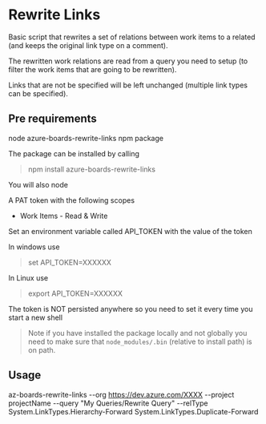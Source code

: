 # Rewrite Links

Basic script that rewrites a set of relations between work items to a related (and keeps the original link type on a comment).

The rewritten work relations are read from a query you need to setup (to filter the work items that are going to be rewritten).

Links that are not be specified will be left unchanged (multiple link types can be specified).

## Pre requirements

node
azure-boards-rewrite-links npm package

The package can be installed by calling

> npm install azure-boards-rewrite-links

You will also node

A PAT token with the following scopes

* Work Items - Read & Write

Set an environment variable called API_TOKEN with the value of the token

In windows use
> set API_TOKEN=XXXXXX

In Linux use
> export API_TOKEN=XXXXXX

The token is NOT persisted anywhere so you need to set it every time you start a new shell

> Note if you have installed the package locally and not globally you need to make sure that `node_modules/.bin` (relative to install path) is on path.


## Usage

az-boards-rewrite-links --org https://dev.azure.com/XXXX --project projectName --query "My Queries/Rewrite Query" --relType System.LinkTypes.Hierarchy-Forward System.LinkTypes.Duplicate-Forward
